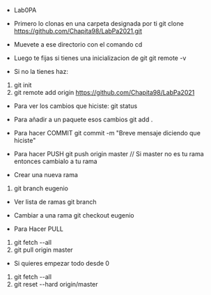 - Lab0PA
- Primero lo clonas en una carpeta designada por ti
git clone https://github.com/Chapita98/LabPa2021.git

- Muevete a ese directorio con el comando cd

- Luego te fijas si tienes una inicializacion de git
git remote -v

- Si no la tienes haz:
1. git init
2. git remote add origin https://github.com/Chapita98/LabPa2021

- Para ver los cambios que hiciste:
git status

- Para añadir a un paquete esos cambios
git add .

- Para hacer COMMIT
git commit -m "Breve mensaje diciendo que hiciste"

- Para hacer PUSH
git push origin master // Si master no es tu rama entonces cambialo a tu rama

- Crear una nueva rama
1. git branch eugenio

- Ver lista de ramas
git branch

- Cambiar a una rama
git checkout eugenio

- Para Hacer PULL
1. git fetch --all
2. git pull origin master

- Si quieres empezar todo desde 0
1. git fetch --all
2. git reset --hard origin/master
